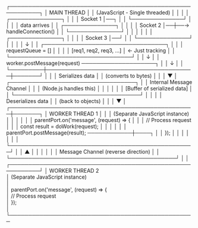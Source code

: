 ┌──────────────────────────────────────────────────────────┐
│                     MAIN THREAD                          │
│                  (JavaScript - Single threaded)          │
│                                                          │
│  ┌──────────────┐                                        │
│  │   Socket 1   │──┐                                     │
│  └──────────────┘  │                                     │
│                    │  data arrives                       │
│  ┌──────────────┐  │                                     │
│  │   Socket 2   │──┼──→ handleConnection()               │
│  └──────────────┘  │                                     │
│                    │                                     │
│  ┌──────────────┐  │                                     │
│  │   Socket 3   │──┘                                     │
│  └──────────────┘                                        │
│                                                          │
│         ↓                                                │
│  ┌─────────────────────────────────┐                     │
│  │   requestQueue = []             │                     │
│  │   [req1, req2, req3, ...]       │  ← Just tracking    │
│  └─────────────────────────────────┘                     │
│         ↓                                                │
│  worker.postMessage(request) ────────────────────┐       │
│         ↓                                        │       │
└─────────┼────────────────────────────────────────┼───────┘
          │                                        │
          │  Serializes data                       │
          │  (converts to bytes)                   │
          │                                        │
          ▼                                        │
    ┌──────────────────────────────────┐           │
    │   Internal Message Channel        │          │
    │   (Node.js handles this)          │          │
    │                                   │          │
    │   [Buffer of serialized data]    │           │
    └──────────────────────────────────┘           │
          │                                        │
          │  Deserializes data                     │
          │  (back to objects)                     │
          │                                        │
          ▼                                        │
┌──────────────────────────────────────────────────┼───────┐
│                  WORKER THREAD 1                 │       │
│              (Separate JavaScript instance)      │       │
│                                                  │       │
│  parentPort.on('message', (request) => {         │       │
│      // Process request                          │       │
│      const result = doWork(request);             │       │
│                                                  │       │
│      parentPort.postMessage(result); ────────────┼────┐  │
│  });                                             │    │  │
│                                                  │    │  │
└──────────────────────────────────────────────────┘    │  │
          ▲                                             │  │
          │                                             │  │
          │  Message Channel (reverse direction)        │  │
          └─────────────────────────────────────────────┘  │
                                                           │
┌──────────────────────────────────────────────────────────┘
│                  WORKER THREAD 2                 
│              (Separate JavaScript instance)      
│                                                  
│  parentPort.on('message', (request) => {        
│      // Process request                         
│  });                                             
│                                                  
└──────────────────────────────────────────────────